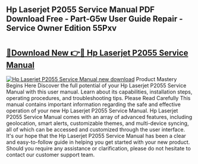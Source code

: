 ## Hp Laserjet P2055 Service Manual PDF Download Free - Part-G5w User Guide Repair - Service Owner Edition 55Pxv

# <h2><a href="http://bc4221.oget.top/?id=Hp+Laserjet+P2055+Service+Manual">🔗Download New 👉🔴 Hp Laserjet P2055 Service Manual</a></h2>

[![Hp Laserjet P2055 Service Manual new download](https://i.imgur.com/5g1atiW.png)](http://bc4221.oget.top/?id=Hp+Laserjet+P2055+Service+Manual)
Product Mastery Begins Here Discover the full potential of your Hp Laserjet P2055 Service Manual with this user manual. Learn about its capabilities, installation steps, operating procedures, and troubleshooting tips. Please Read Carefully This manual contains important information regarding the safe and effective operation of your new Hp Laserjet P2055 Service Manual. Hp Laserjet P2055 Service Manual comes with an array of advanced features, including geolocation, smart alerts, customizable themes, and multi-device syncing, all of which can be accessed and customized through the user interface. It's our hope that the Hp Laserjet P2055 Service Manual has been a clear and easy-to-follow guide in helping you get started with your new product. Should you require any assistance or clarification, please do not hesitate to contact our customer support team.
